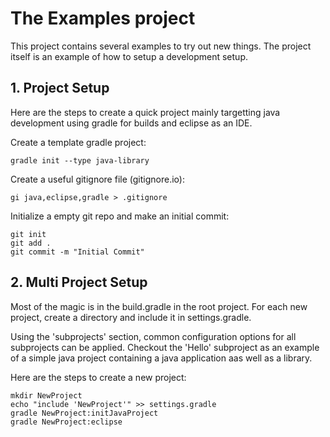 # The Examples project

This project contains several examples to try out new things. The project itself is an example of how to setup a development setup.

## 1. Project Setup

Here are the steps to create a quick project mainly targetting java development using gradle for builds and eclipse as an IDE.

Create a template gradle project:
```
gradle init --type java-library
```

Create a useful gitignore file (gitignore.io):
```
gi java,eclipse,gradle > .gitignore
```

Initialize a empty git repo and make an initial commit:
```
git init
git add .
git commit -m "Initial Commit"
```

## 2. Multi Project Setup

Most of the magic is in the build.gradle in the root project. For each new project, create a directory and include it in settings.gradle.

Using the 'subprojects' section, common configuration options for all subprojects can be applied. Checkout the 'Hello' subproject as an example of a simple java project containing a java application aas well as a library.

Here are the steps to create a new project:
```
mkdir NewProject
echo "include 'NewProject'" >> settings.gradle
gradle NewProject:initJavaProject
gradle NewProject:eclipse
```

